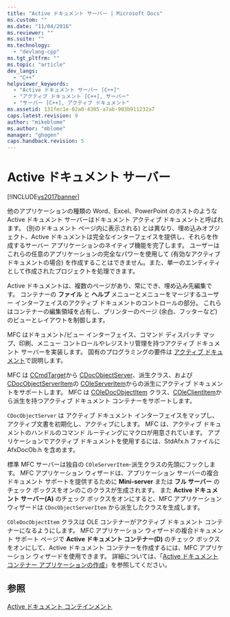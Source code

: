 ```yaml
---
title: "Active ドキュメント サーバー | Microsoft Docs"
ms.custom: ""
ms.date: "11/04/2016"
ms.reviewer: ""
ms.suite: ""
ms.technology: 
  - "devlang-cpp"
ms.tgt_pltfrm: ""
ms.topic: "article"
dev_langs: 
  - "C++"
helpviewer_keywords: 
  - "Active ドキュメント サーバー [C++]"
  - "アクティブ ドキュメント [C++], サーバー"
  - "サーバー [C++], アクティブ ドキュメント"
ms.assetid: 131fec1e-02a0-4305-a7ab-903b911232a7
caps.latest.revision: 9
author: "mikeblome"
ms.author: "mblome"
manager: "ghogen"
caps.handback.revision: 5
---
```

# Active ドキュメント サーバー
[!INCLUDE[vs2017banner](../assembler/inline/includes/vs2017banner.md)]

他のアプリケーションの種類の Word、Excel、PowerPoint のホストのような Active ドキュメント サーバーはドキュメント アクティブ ドキュメントと呼ばれます。   \(別のドキュメント ページ内に表示される\) とは異なり、埋め込みオブジェクト、Active ドキュメントは完全なインターフェイスを提供し、それらを作成するサーバー アプリケーションのネイティブ機能を完了します。  ユーザーはこれらの任意のアプリケーションの完全なパワーを使用して \(有効なアクティブ ドキュメントの場合\) を作成することはできません。また、単一のエンティティとして作成されたプロジェクトを処理できます。  
  
 Active ドキュメントは、複数のページがあり、常にでき、埋め込み先編集です。  コンテナーの **ファイル** と **ヘルプ** メニューとメニューをマージするユーザー インターフェイスのアクティブ ドキュメントのコントロールの部分。  これらはコンテナーの編集領域を占有し、プリンターのページ \(余白、フッターなど\) のビューとレイアウトを制御します。  
  
 MFC はドキュメント\/ビュー インターフェイス、コマンド ディスパッチ マップ、印刷、メニュー コントロールやレジストリ管理を持つアクティブ ドキュメント サーバーを実装します。  固有のプログラミングの要件は [アクティブ ドキュメント](../Topic/Active%20Documents.md)で説明します。  
  
 MFC は [CCmdTarget](../Topic/CCmdTarget%20Class.md)から [CDocObjectServer](../mfc/reference/cdocobjectserver-class.md)、派生クラス、および [CDocObjectServerItem](../mfc/reference/cdocobjectserveritem-class.md)の [COleServerItem](../mfc/reference/coleserveritem-class.md)からの派生にアクティブ ドキュメントをサポートします。  MFC は [COleDocObjectItem](../Topic/COleDocObjectItem%20Class.md) クラス、[COleClientItem](../mfc/reference/coleclientitem-class.md)から派生を持つアクティブ ドキュメント コンテナーをサポートします。  
  
 `CDocObjectServer` は アクティブ ドキュメント インターフェイスをマップし、アクティブ文書を初期化し、アクティブにします。  MFC は、アクティブ ドキュメントのハンドルのコマンド ルーティングにマクロが用意されています。  アプリケーションでアクティブ ドキュメントを使用するには、StdAfx.h ファイルに AfxDocOb.h を含めます。  
  
 標準 MFC サーバーは独自の `COleServerItem`\-派生クラスの先頭にフックします。  MFC アプリケーション ウィザードは、アプリケーション サーバーの複合ドキュメント サポートを提供するために **Mini\-server** または **フル サーバー** のチェック ボックスをオンのこのクラスが生成されます。  また **Active ドキュメント サーバー\(A\)** のチェック ボックスをオンにすると、MFC アプリケーション ウィザードは `CDocObjectServerItem` から派生したクラスを生成します。  
  
 `COleDocObjectItem` クラスは OLE コンテナーがアクティブ ドキュメント コンテナーになるようにします。  MFC アプリケーション ウィザードの複合ドキュメント サポート ページで **Active ドキュメント コンテナー\(D\)** のチェック ボックスをオンにして、Active ドキュメント コンテナーを作成するには、MFC アプリケーション ウィザードを使用できます。  詳細については、「[Active ドキュメント コンテナー アプリケーションの作成](../mfc/creating-an-active-document-container-application.md)」を参照してください。  
  
## 参照  
 [Active ドキュメント コンテインメント](../mfc/active-document-containment.md)